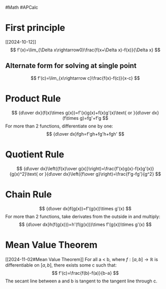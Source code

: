 #Math
#APCalc
# First principle
[[2024-10-12]]
$$
f'(x)=\lim_{\Delta x\rightarrow0}\frac{f(x+\Delta x)-f(x)}{\Delta x}
$$
## Alternate form for solving at single point
$$
f'(c)=\lim_{x\rightarrow c}\frac{f(x)-f(c)}{x-c}
$$
# Product Rule
$$
{d\over dx}(f(x)\times g(x))=f'(x)g(x)+f(x)g'(x)\text{ or }{d\over dx}(f\times g)=fg'+f'g
$$
For more than 2 functions, differentiate one by one:$$
{d\over dx}fgh=f'gh+fg'h+fgh'
$$
# Quotient Rule
$$
{d\over dx}\left({f(x)\over g(x)}\right)=\frac{f'(x)g(x)-f(x)g'(x)}{g(x)^2}\text{ or }{d\over dx}\left({f\over g}\right)=\frac{f'g-fg'}{g^2}
$$
# Chain Rule
$$
{d\over dx}f(g(x))=f'(g(x))\times g'(x)
$$
For more than 2 functions, take derivates from the outside in and multiply:$$
{d\over dx}h(f(g(x)))=h'(f(g(x)))\times f'(g(x))\times g'(x)
$$
# Mean Value Theorem
[[2024-11-02#Mean Value Theorem]]
For all a < b, where $f: [a,b] \rightarrow\mathbb{R}$ is differentiable on $[a,b]$, there exists some c such that:$$
f'(c)=\frac{f(b)-f(a)}{b-a}
$$The secant line between a and b is tangent to the tangent line through c.